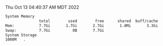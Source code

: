 Thu Oct 13 04:40:37 AM MDT 2022
```bash
System Memory
               total        used        free      shared  buff/cache   available
Mem:           7.7Gi       1.7Gi       2.7Gi       1.0Mi       3.3Gi       5.8Gi
Swap:          7.7Gi          0B       7.7Gi
System Storage
1000M	.
```

